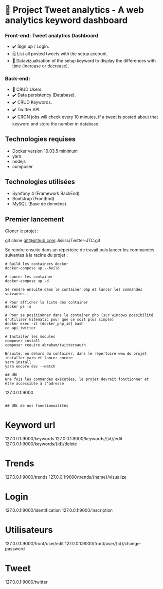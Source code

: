 # :notebook_with_decorative_cover: Project Tweet analytics - A web analytics keyword dashboard 

### Front-end: Tweet analytics Dashboard
- :heavy_check_mark: Sign up / Login.
- :spiral_notepad: List all posted tweets with the setup account.
- :eyes: Datavizualisation of the setup keyword to display the differences with time (increase or decrease).


### Back-end:
- :busts_in_silhouette: CRUD Users.
- :heavy_check_mark: Data persistency (Database).
- :heavy_check_mark: CRUD Keywords.
- :heavy_check_mark: Twitter API.
- :heavy_check_mark: CRON jobs will check every 10 minutes, if a tweet is posted about that keyword and store the number in database. 

## Technologies requises
- Docker version 19.03.5 minimum
- yarn
- nodejs
- composer

## Technologies utilisées
- Symfony 4 (Framework BackEnd)
- Bootstrap (FrontEnd)
- MySQL (Base de données)

## Premier lancement

Cloner le projet :

git clone git@github.com:Jisiiss/Twitter-JTC.git


Se rendre ensuite dans un répertoire de travail puis lancer les commandes
suivantes à la racine du projet : 

```
# Build les containers docker
docker-compose up --build

# Lancer les container
docker-compose up -d

Se rendre ensuite dans le container php et lancer les commandes
suivantes : 

# Pour afficher la liste des container
docker ps -a

# Pour se positionner dans le container php (sur windows possibilité d'utiliser kitematic pour que ce soit plus simple)
docker exec -it [docker_php_id] bash
cd api_twitter

# Installer les modules
composer install
composer require abraham/twitteroauth

Ensuite, en dehors du container, dans le répertoire www du projet installer yarn et lancer encore
yarn install 
yarn encore dev --watch

## URL
Une fois les commandes exécutées, le projet devrait fonctionner et être accessible à l'adresse

```
127.0.0.1:9000
```

## URL de nos fonctionnalités
```
# Keyword url
127.0.0.1:9000/keywords
127.0.0.1:9000/keywords/{id}/edit
127.0.0.1:9000/keywords/{id}/delete

# Trends 
127.0.0.1:9000/trends
127.0.0.1:9000/trends/{name}/visualize

# Login
127.0.0.1:9000/identification
127.0.0.1:9000/inscription

# Utilisateurs 
127.0.0.1:9000/front/user/edit
127.0.0.1:9000/front/user/{id}/change-password

# Tweet
127.0.0.1:9000/twitter
```

